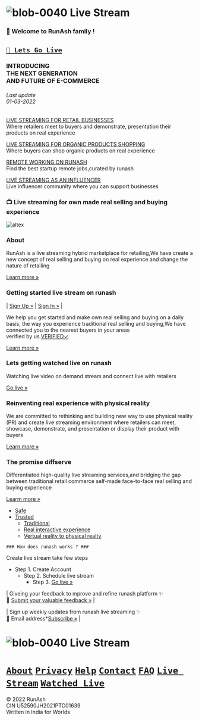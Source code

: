 # ![blob-0040](https://user-images.githubusercontent.com/61916324/132724592-e5bef25e-36d9-4da8-bbc6-84a24183c8e2.png) Live Stream
### 👏 Welcome to RunAsh family ! ###
## [``🎥 Lets Go Live``](https://)  ##
### INTRODUCING <br>THE NEXT GENERATION<br>AND FUTURE OF E-COMMERCE
###### Last update<br>01-03-2022<br>

[LIVE STREAMING FOR RETAIL BUSINESSES](https://runash.github.io/runash-blog/2022/02/28/latest.html)<br>
Where retailers meet to buyers and demonstrate, presentation their products on real experience 
 
[LIVE STREAMING FOR ORGANIC PRODUCTS SHOPPING](https://)<br>
Where buyers can shop organic products on real experience

[REMOTE WORKING ON RUNASH](https://)<br>
Find the best startup remote jobs,curated by runash

[LIVE STREAMING AS AN INFLUENCER](https://)<br>
Live influencer community where you can support businesses
### 📺 Live streaming for own made real selling and buying experience

![altex](url) 
### About
RunAsh is a live streaming hybrid marketplace for retailing,We have create a new concept of real selling and buying on real experience and change the nature of retailing

[Learn more »](https://)
### Getting started live stream on runash 

| [Sign Up »](https://) | [Sign In »](https://) |

We help you get started and make own real selling and buying on a daily basis, the way you experience traditional real selling and buying,We have connected you to the nearest buyers in your areas<br> verified by us [VERIFIED✓](https://)

[Learn more »](https://)
### Lets getting watched live on runash
Watching live video on demand stream and connect live with retailers

[Go live »](https://)
### Reinventing real experience with physical reality
We are committed to rethinking and building new way to use physical reality (PR) and create live streaming environment where retailers can meet, showcase, demonstrate, and presentation or display their product with buyers<br>

[Learn more »](https://)
### The promise diffserve 
Differentiated high-quality live streaming services,and bridging the gap between traditional retail commerce self-made face-to-face real selling and buying experience

[Learm more »](https://)

- [Safe](url)
- [Trusted](url) 
  - [Traditional](url)
  - [Real interactive experience ](url)
  - [Vertual reality to physical realty ](url)
```
### How does runash works ? ###
```
Create live stream take few steps <br>
- Step 1. Create Account 
  -  Step 2. Schedule live stream 
      - Step 3. [Go live »](https://)

| Giveing your feedback to mprove and refine runash platform ✨<br>📝 [Submit your valuable feedback »](url) |

| Sign up weekly updates from runash live streaming ✨ <br>📨 Email address*[Subscribe »](url) |

# ![blob-0040](https://user-images.githubusercontent.com/61916324/132724592-e5bef25e-36d9-4da8-bbc6-84a24183c8e2.png) Live Stream
# [``About``](https://)  [``Privacy``](https://) [``Help``](https://) [``Contact``](https://) [``FAQ``](https://) [``Live Stream``](https://) [``Watched Live``](https://)

© 2022 RunAsh<br>
CIN U52590JH2021PTC01639<br>
Written in India for Worlds


 


  
 


    

   

 
 

  

  

   

    














 






